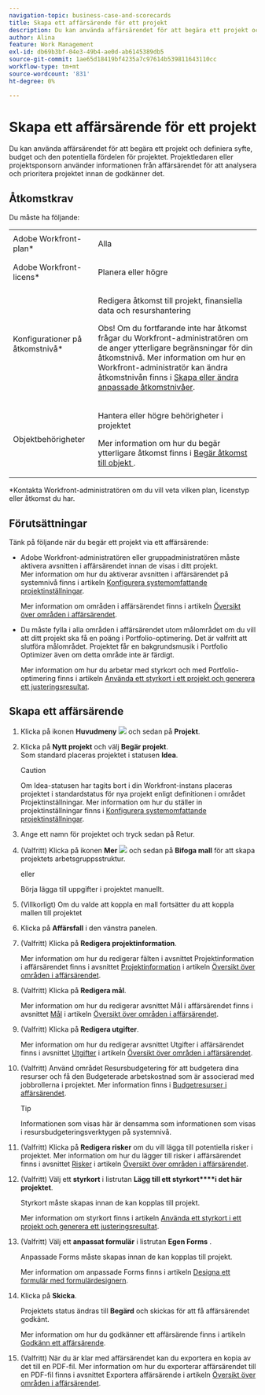 ```yaml
---
navigation-topic: business-case-and-scorecards
title: Skapa ett affärsärende för ett projekt
description: Du kan använda affärsärendet för att begära ett projekt och definiera syfte, budget och den potentiella fördelen för projektet. Projektledaren eller projektsponsorn använder informationen från affärsärendet för att analysera och prioritera projektet innan de godkänner det.
author: Alina
feature: Work Management
exl-id: db69b3bf-04e3-49b4-ae0d-ab6145389db5
source-git-commit: 1ae65d18419bf4235a7c97614b539811643110cc
workflow-type: tm+mt
source-wordcount: '831'
ht-degree: 0%

---
```


# Skapa ett affärsärende för ett projekt

Du kan använda affärsärendet för att begära ett projekt och definiera syfte, budget och den potentiella fördelen för projektet. Projektledaren eller projektsponsorn använder informationen från affärsärendet för att analysera och prioritera projektet innan de godkänner det.

## Åtkomstkrav

Du måste ha följande:

<table style="table-layout:auto"> 
 <col> 
 <col> 
 <tbody> 
  <tr> 
   <td role="rowheader">Adobe Workfront-plan*</td> 
   <td> <p>Alla </p> </td> 
  </tr> 
  <tr> 
   <td role="rowheader">Adobe Workfront-licens*</td> 
   <td> <p>Planera eller högre</p> </td> 
  </tr> 
  <tr> 
   <td role="rowheader">Konfigurationer på åtkomstnivå*</td> 
   <td> <p>Redigera åtkomst till projekt, finansiella data och resurshantering</p> <p>Obs! Om du fortfarande inte har åtkomst frågar du Workfront-administratören om de anger ytterligare begränsningar för din åtkomstnivå. Mer information om hur en Workfront-administratör kan ändra åtkomstnivån finns i <a href="../../../administration-and-setup/add-users/configure-and-grant-access/create-modify-access-levels.md" class="MCXref xref">Skapa eller ändra anpassade åtkomstnivåer</a>.</p> </td> 
  </tr> 
  <tr> 
   <td role="rowheader">Objektbehörigheter</td> 
   <td> <p>Hantera eller högre behörigheter i projektet</p> <p>Mer information om hur du begär ytterligare åtkomst finns i <a href="../../../workfront-basics/grant-and-request-access-to-objects/request-access.md" class="MCXref xref">Begär åtkomst till objekt </a>.</p> </td> 
  </tr> 
 </tbody> 
</table>

&#42;Kontakta Workfront-administratören om du vill veta vilken plan, licenstyp eller åtkomst du har.

## Förutsättningar

Tänk på följande när du begär ett projekt via ett affärsärende:

* Adobe Workfront-administratören eller gruppadministratören måste aktivera avsnitten i affärsärendet innan de visas i ditt projekt.\
  Mer information om hur du aktiverar avsnitten i affärsärendet på systemnivå finns i artikeln [Konfigurera systemomfattande projektinställningar](../../../administration-and-setup/set-up-workfront/configure-system-defaults/set-project-preferences.md).

  Mer information om områden i affärsärendet finns i artikeln [Översikt över områden i affärsärendet](../../../manage-work/projects/define-a-business-case/areas-of-business-case.md).

* Du måste fylla i alla områden i affärsärendet utom målområdet om du vill att ditt projekt ska få en poäng i Portfolio-optimering. Det är valfritt att slutföra målområdet. Projektet får en bakgrundsmusik i Portfolio Optimizer även om detta område inte är färdigt.

  Mer information om hur du arbetar med styrkort och med Portfolio-optimering finns i artikeln [Använda ett styrkort i ett projekt och generera ett justeringsresultat](../../../manage-work/projects/define-a-business-case/apply-scorecard-to-project-to-generate-alignment-score.md).

## Skapa ett affärsärende

1. Klicka på ikonen **Huvudmeny** ![](assets/main-menu-icon.png) och sedan på **Projekt**.
1. Klicka på **Nytt projekt** och välj **Begär projekt**.\
   Som standard placeras projektet i statusen **Idea**.

   >[!CAUTION]
   >
   >Om Idea-statusen har tagits bort i din Workfront-instans placeras projektet i standardstatus för nya projekt enligt definitionen i området Projektinställningar. Mer information om hur du ställer in projektinställningar finns i [Konfigurera systemomfattande projektinställningar](../../../administration-and-setup/set-up-workfront/configure-system-defaults/set-project-preferences.md).

1. Ange ett namn för projektet och tryck sedan på Retur.
1. (Valfritt) Klicka på ikonen **Mer** ![](assets/qs-more-icon-on-an-object.png) och sedan på **Bifoga mall** för att skapa projektets arbetsgruppsstruktur.

   eller

   Börja lägga till uppgifter i projektet manuellt.

1. (Villkorligt) Om du valde att koppla en mall fortsätter du att koppla mallen till projektet
1. Klicka på **Affärsfall** i den vänstra panelen.
1. (Valfritt) Klicka på **Redigera projektinformation**. 

   Mer information om hur du redigerar fälten i avsnittet Projektinformation i affärsärendet finns i avsnittet [Projektinformation](../../../manage-work/projects/define-a-business-case/areas-of-business-case.md#project-info) i artikeln [Översikt över områden i affärsärendet](../../../manage-work/projects/define-a-business-case/areas-of-business-case.md).

1. (Valfritt) Klicka på **Redigera mål**.

   Mer information om hur du redigerar avsnittet Mål i affärsärendet finns i avsnittet [Mål](../../../manage-work/projects/define-a-business-case/areas-of-business-case.md#goals) i artikeln [Översikt över områden i affärsärendet](../../../manage-work/projects/define-a-business-case/areas-of-business-case.md).

1. (Valfritt) Klicka på **Redigera utgifter**.

   Mer information om hur du redigerar avsnittet Utgifter i affärsärendet finns i avsnittet [Utgifter](../../../manage-work/projects/define-a-business-case/areas-of-business-case.md#expenses) i artikeln [Översikt över områden i affärsärendet](../../../manage-work/projects/define-a-business-case/areas-of-business-case.md).

1. (Valfritt) Använd området Resursbudgetering för att budgetera dina resurser och få den Budgeterade arbetskostnad som är associerad med jobbrollerna i projektet. Mer information finns i [Budgetresurser i affärsärendet](../../../manage-work/projects/define-a-business-case/budget-resources-in-business-case.md).

   >[!TIP]
   >
   >Informationen som visas här är densamma som informationen som visas i resursbudgeteringsverktygen på systemnivå.

1. (Valfritt) Klicka på **Redigera risker** om du vill lägga till potentiella risker i projektet. Mer information om hur du lägger till risker i affärsärendet finns i avsnittet [Risker](../../../manage-work/projects/define-a-business-case/areas-of-business-case.md#risks) i artikeln [Översikt över områden i affärsärendet](../../../manage-work/projects/define-a-business-case/areas-of-business-case.md).
1. (Valfritt) Välj ett **styrkort** i listrutan **Lägg till ett styrkort****i det här projektet**.

   Styrkort måste skapas innan de kan kopplas till projekt.

   Mer information om styrkort finns i artikeln [Använda ett styrkort i ett projekt och generera ett justeringsresultat](../../../manage-work/projects/define-a-business-case/apply-scorecard-to-project-to-generate-alignment-score.md).

1. (Valfritt) Välj ett **anpassat formulär** i listrutan **Egen Forms** .

   Anpassade Forms måste skapas innan de kan kopplas till projekt.

   Mer information om anpassade Forms finns i artikeln [Designa ett formulär med formulärdesignern](/help/quicksilver/administration-and-setup/customize-workfront/create-manage-custom-forms/form-designer/design-a-form/design-a-form.md).

1. Klicka på **Skicka**.

   Projektets status ändras till **Begärd** och skickas för att få affärsärendet godkänt.

   Mer information om hur du godkänner ett affärsärende finns i artikeln [Godkänn ett affärsärende](../../../manage-work/projects/define-a-business-case/approve-business-case.md).

1. (Valfritt) När du är klar med affärsärendet kan du exportera en kopia av det till en PDF-fil. Mer information om hur du exporterar affärsärendet till en PDF-fil finns i avsnittet Exportera affärsärende i artikeln [Översikt över områden i affärsärendet](../../../manage-work/projects/define-a-business-case/areas-of-business-case.md).
